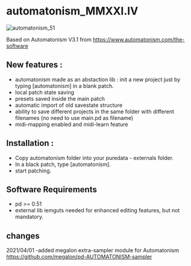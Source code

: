 # automatonism_MMXXI.IV

<p align="left"> <img src="https://raw.githubusercontent.com/jyg/automatonism/master/automatonism_51.png" alt="automatonism_51" ></p>

Based on Automatonism V3.1 from https://www.automatonism.com/the-software

## New features :

* automatonism made as an abstaction lib : init a new project just by typing [automatonism] in a blank patch.
* local patch state saving
* presets saved inside the main patch
* automatic import of old savestate structure
* ability to save different projects in the same folder with different filenames (no need to use main.pd as filename)
* midi-mapping enabled and midi-learn feature

## Installation :
* Copy  automatonism folder into your puredata - externals folder.
* In a black patch, type [automatonism].
* start patching.

## Software Requirements
* pd >= 0.51
* external lib iemguts needed for enhanced editing features, but not mandatory.


## changes
2021/04/01
-added megalon extra-sampler module for Automatonism
	https://github.com/megalon/pd-AUTOMATONISM-sampler

